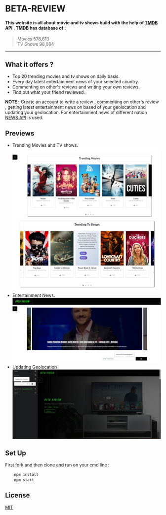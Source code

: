 # BETA-REVIEW

#### This website is all about movie and tv shows build with the help of [TMDB](https://developers.themoviedb.org/3/getting-started/introduction) API . TMDB has database of :

> Movies 578,613  
>  TV Shows 98,084

---

## What it offers ?

- Top 20 trending movies and tv shows on daily basis.
- Every day latest entertainment news of your selected country.
- Commenting on other's reviews and writing your own reviews.
- Find out what your friend reviewed.

**NOTE :** Create an account to write a review , commenting on other's review , getting latest entertainment news on based of your geolocation and updating your geolocation.
For entertainment news of different nation [NEWS API](https://newsapi.org/) is used.

## Previews



- Trending Movies and TV shows.
  ![](public/images/treMovie.png)
  ![](public/images/treTv.png)
- Entertainment News.
  ![](public/images/treNews.png)
- Updating Geolocation
  ![](public/images/updateGeo.png)

## Set Up



First fork and then clone and run on your cmd line :

```bash
    npm install
    npm start
```

## License



[MIT](https://choosealicense.com/licenses/mit/)
